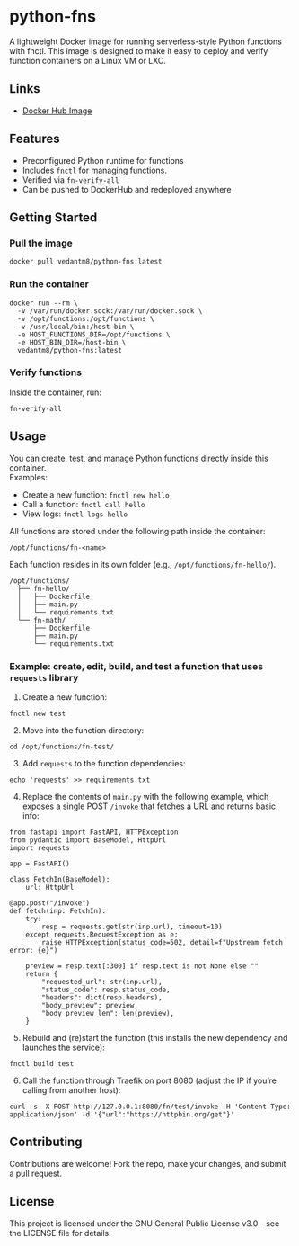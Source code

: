 # python-fns

A lightweight Docker image for running serverless-style Python functions with fnctl. This image is designed to make it easy to deploy and verify function containers on a Linux VM or LXC. 

## Links
- [Docker Hub Image](https://hub.docker.com/r/vedantm8/python-fns)

## Features
- Preconfigured Python runtime for functions
- Includes `fnctl` for managing functions. 
- Verified via `fn-verify-all`
- Can be pushed to DockerHub and redeployed anywhere

## Getting Started

### Pull the image
```
docker pull vedantm8/python-fns:latest
```

### Run the container
```
docker run --rm \
  -v /var/run/docker.sock:/var/run/docker.sock \
  -v /opt/functions:/opt/functions \
  -v /usr/local/bin:/host-bin \
  -e HOST_FUNCTIONS_DIR=/opt/functions \
  -e HOST_BIN_DIR=/host-bin \
  vedantm8/python-fns:latest
```

### Verify functions
Inside the container, run:
```
fn-verify-all
```

## Usage
You can create, test, and manage Python functions directly inside this container.  
Examples:
- Create a new function: `fnctl new hello`
- Call a function: `fnctl call hello`
- View logs: `fnctl logs hello`

All functions are stored under the following path inside the container:  
```
/opt/functions/fn-<name>
```  

Each function resides in its own folder (e.g., `/opt/functions/fn-hello/`).

```
/opt/functions/
  ├── fn-hello/
  │   ├── Dockerfile
  │   ├── main.py
  │   └── requirements.txt
  └── fn-math/
      ├── Dockerfile
      ├── main.py
      └── requirements.txt
```

### Example: create, edit, build, and test a function that uses `requests` library

1. Create a new function: 
```
fnctl new test
```

2. Move into the function directory: 
```
cd /opt/functions/fn-test/
```

3. Add `requests` to the function dependencies:
```
echo 'requests' >> requirements.txt
```

4. Replace the contents of `main.py` with the following example, which exposes a single POST `/invoke` that fetches a URL and returns basic info:
```
from fastapi import FastAPI, HTTPException
from pydantic import BaseModel, HttpUrl
import requests

app = FastAPI()

class FetchIn(BaseModel):
    url: HttpUrl

@app.post("/invoke")
def fetch(inp: FetchIn):
    try:
        resp = requests.get(str(inp.url), timeout=10)
    except requests.RequestException as e:
        raise HTTPException(status_code=502, detail=f"Upstream fetch error: {e}")

    preview = resp.text[:300] if resp.text is not None else ""
    return {
        "requested_url": str(inp.url),
        "status_code": resp.status_code,
        "headers": dict(resp.headers),
        "body_preview": preview,
        "body_preview_len": len(preview),
    }
```
5. Rebuild and (re)start the function (this installs the new dependency and launches the service):
```
fnctl build test
```
6. Call the function through Traefik on port 8080 (adjust the IP if you’re calling from another host):
```
curl -s -X POST http://127.0.0.1:8080/fn/test/invoke -H 'Content-Type: application/json' -d '{"url":"https://httpbin.org/get"}'
```

## Contributing
Contributions are welcome! Fork the repo, make your changes, and submit a pull request.

## License
This project is licensed under the GNU General Public License v3.0 - see the LICENSE file for details.
